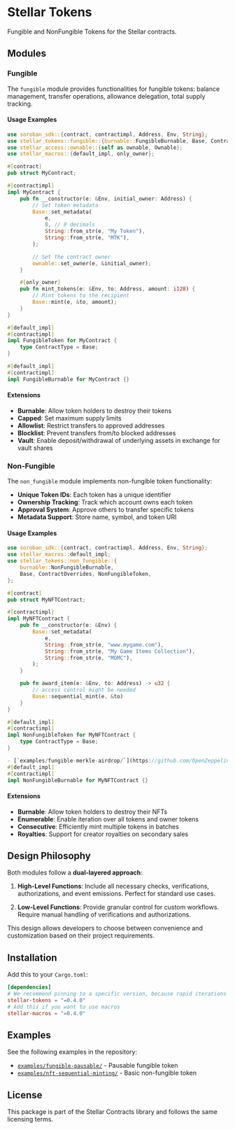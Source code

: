 # Stellar Tokens

Fungible and NonFungible Tokens for the Stellar contracts.

## Modules

### Fungible

The `fungible` module provides functionalities for fungible tokens: balance management, transfer operations, allowance delegation, total supply tracking.

#### Usage Examples

```rust
use soroban_sdk::{contract, contractimpl, Address, Env, String};
use stellar_tokens::fungible::{burnable::FungibleBurnable, Base, ContractOverrides, FungibleToken};
use stellar_access::ownable::{self as ownable, Ownable};
use stellar_macros::{default_impl, only_owner};

#[contract]
pub struct MyContract;

#[contractimpl]
impl MyContract {
    pub fn __constructor(e: &Env, initial_owner: Address) {
        // Set token metadata
        Base::set_metadata(
            e,
            8, // 8 decimals
            String::from_str(e, "My Token"),
            String::from_str(e, "MTK"),
        );

        // Set the contract owner
        ownable::set_owner(e, &initial_owner);
    }

    #[only_owner]
    pub fn mint_tokens(e: &Env, to: Address, amount: i128) {
        // Mint tokens to the recipient
        Base::mint(e, &to, amount);
    }
}

#[default_impl]
#[contractimpl]
impl FungibleToken for MyContract {
    type ContractType = Base;
}

#[default_impl]
#[contractimpl]
impl FungibleBurnable for MyContract {}
```

#### Extensions

- **Burnable**: Allow token holders to destroy their tokens
- **Capped**: Set maximum supply limits
- **Allowlist**: Restrict transfers to approved addresses
- **Blocklist**: Prevent transfers from/to blocked addresses
- **Vault**: Enable deposit/withdrawal of underlying assets in exchange for vault shares

### Non-Fungible

The `non_fungible` module implements non-fungible token functionality:

- **Unique Token IDs**: Each token has a unique identifier
- **Ownership Tracking**: Track which account owns each token
- **Approval System**: Approve others to transfer specific tokens
- **Metadata Support**: Store name, symbol, and token URI

#### Usage Examples

```rust
use soroban_sdk::{contract, contractimpl, Address, Env, String};
use stellar_macros::default_impl;
use stellar_tokens::non_fungible::{
    burnable::NonFungibleBurnable,
    Base, ContractOverrides, NonFungibleToken,
};

#[contract]
pub struct MyNFTContract;

#[contractimpl]
impl MyNFTContract {
    pub fn __constructor(e: &Env) {
        Base::set_metadata(
            e,
            String::from_str(e, "www.mygame.com"),
            String::from_str(e, "My Game Items Collection"),
            String::from_str(e, "MGMC"),
        );
    }

    pub fn award_item(e: &Env, to: Address) -> u32 {
        // access control might be needed
        Base::sequential_mint(e, &to)
    }
}

#[default_impl]
#[contractimpl]
impl NonFungibleToken for MyNFTContract {
    type ContractType = Base;
}

- [`examples/fungible-merkle-airdrop/`](https://github.com/OpenZeppelin/stellar-contracts/tree/main/examples/fungible-merkle-airdrop) - Airdrop with merkle proofs
#[default_impl]
#[contractimpl]
impl NonFungibleBurnable for MyNFTContract {}
```

#### Extensions

- **Burnable**: Allow token holders to destroy their NFTs
- **Enumerable**: Enable iteration over all tokens and owner tokens
- **Consecutive**: Efficiently mint multiple tokens in batches
- **Royalties**: Support for creator royalties on secondary sales

## Design Philosophy

Both modules follow a **dual-layered approach**:

1. **High-Level Functions**: Include all necessary checks, verifications, authorizations, and event emissions. Perfect for standard use cases.

2. **Low-Level Functions**: Provide granular control for custom workflows. Require manual handling of verifications and authorizations.

This design allows developers to choose between convenience and customization based on their project requirements.

## Installation

Add this to your `Cargo.toml`:

```toml
[dependencies]
# We recommend pinning to a specific version, because rapid iterations are expected as the library is in an active development phase.
stellar-tokens = "=0.4.0"
# Add this if you want to use macros
stellar-macros = "=0.4.0"
```

## Examples

See the following examples in the repository:
- [`examples/fungible-pausable/`](https://github.com/OpenZeppelin/stellar-contracts/tree/main/examples/fungible-pausable) - Pausable fungible token
- [`examples/nft-sequential-minting/`](https://github.com/OpenZeppelin/stellar-contracts/tree/main/examples/nft-sequential-minting) - Basic non-fungible token

## License

This package is part of the Stellar Contracts library and follows the same licensing terms.

